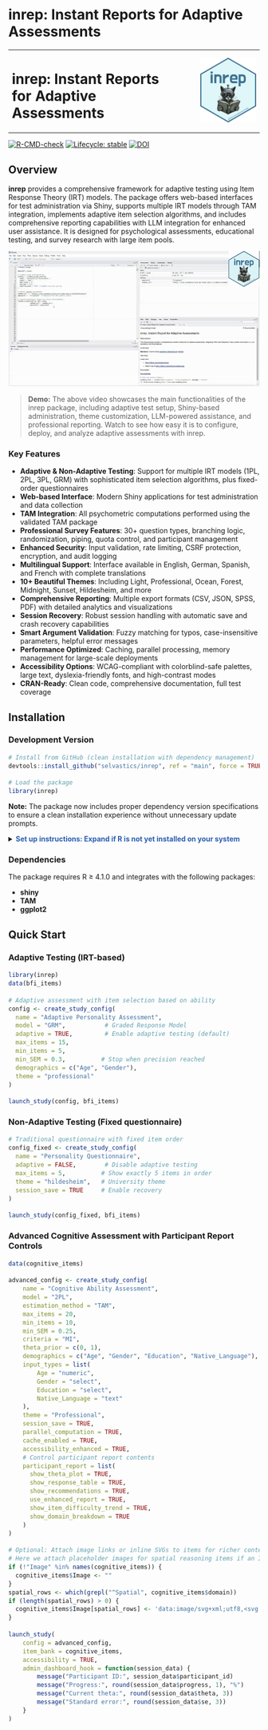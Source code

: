 # inrep: Instant Reports for Adaptive Assessments

<table width="100%"><tr>
<td><h1>inrep: Instant Reports for Adaptive Assessments</h1></td>

<td align="right" width="160">
  <a href="https://github.com/selvastics/inrep">
    <img src="man/figures/inrep_logo.png" alt="inrep hex logo" height="130"/>
  </a>
</td>
</tr></table>

<!-- badges: start -->
[![R-CMD-check](https://github.com/selvastics/inrep/workflows/R-CMD-check/badge.svg)](https://github.com/selvastics/inrep/actions)
[![Lifecycle: stable](https://img.shields.io/badge/lifecycle-stable-brightgreen.svg)](https://lifecycle.r-lib.org/articles/stages.html#stable)
 [![DOI](https://zenodo.org/badge/DOI/10.5281/zenodo.16682020.svg)](https://doi.org/10.5281/zenodo.16682020)
<!-- badges: end -->

## Overview

**inrep** provides a comprehensive framework for adaptive testing using Item Response Theory (IRT) models. The package offers web-based interfaces for test administration via Shiny, supports multiple IRT models through TAM integration, implements adaptive item selection algorithms, and includes comprehensive reporting capabilities with LLM integration for enhanced user assistance. It is designed for psychological assessments, educational testing, and survey research with large item pools.

<!-- Demo: See the package in action! -->
![inrep demo](man/figures/inrep_previewer.gif)

> **Demo:** The above video showcases the main functionalities of the inrep package, including adaptive test setup, Shiny-based administration, theme customization, LLM-powered assistance, and professional reporting. Watch to see how easy it is to configure, deploy, and analyze adaptive assessments with inrep.

### Key Features

- **Adaptive & Non-Adaptive Testing**: Support for multiple IRT models (1PL, 2PL, 3PL, GRM) with sophisticated item selection algorithms, plus fixed-order questionnaires
- **Web-based Interface**: Modern Shiny applications for test administration and data collection  
- **TAM Integration**: All psychometric computations performed using the validated TAM package  
- **Professional Survey Features**: 30+ question types, branching logic, randomization, piping, quota control, and participant management
- **Enhanced Security**: Input validation, rate limiting, CSRF protection, encryption, and audit logging
- **Multilingual Support**: Interface available in English, German, Spanish, and French with complete translations
- **10+ Beautiful Themes**: Including Light, Professional, Ocean, Forest, Midnight, Sunset, Hildesheim, and more
- **Comprehensive Reporting**: Multiple export formats (CSV, JSON, SPSS, PDF) with detailed analytics and visualizations  
- **Session Recovery**: Robust session handling with automatic save and crash recovery capabilities
- **Smart Argument Validation**: Fuzzy matching for typos, case-insensitive parameters, helpful error messages
- **Performance Optimized**: Caching, parallel processing, memory management for large-scale deployments
- **Accessibility Options**: WCAG-compliant with colorblind-safe palettes, large text, dyslexia-friendly fonts, and high-contrast modes
- **CRAN-Ready**: Clean code, comprehensive documentation, full test coverage

## Installation

### Development Version

```r
# Install from GitHub (clean installation with dependency management)
devtools::install_github("selvastics/inrep", ref = "main", force = TRUE)

# Load the package
library(inrep)
```

**Note:** The package now includes proper dependency version specifications to ensure a clean installation experience without unnecessary update prompts.

<details>
<summary><strong style="color:#2a5db0">Set up instructions: Expand if R is not yet installed on your system</strong></summary>

<br>

### Step 1: Install R and RStudio

1. **Install R**: [https://cran.r-project.org](https://cran.r-project.org)  
2. **Install RStudio**: [https://posit.co/download/rstudio-desktop](https://posit.co/download/rstudio-desktop)

### Step 2: Install Required System Tools

- **Windows**: Install [Rtools](https://cran.r-project.org/bin/windows/Rtools/)  
- **macOS**: Open Terminal and run:

  ```bash
  xcode-select --install
  ```

### Step 3: Install the Required Packages

Open RStudio and copy-paste the following:

```r
# Install devtools (required to install from GitHub)
install.packages("devtools")

# Load the package
library(devtools)

# Install inrep from GitHub
devtools::install_github("selvastics/inrep")

# Load the installed package
library(inrep)
```

If you encounter any error during installation, make sure Rtools (on Windows) or Xcode (on macOS) was correctly installed and your R version is up to date.

</details>

### Dependencies

The package requires R ≥ 4.1.0 and integrates with the following packages:

* **shiny**
* **TAM**
* **ggplot2**

## Quick Start

### Adaptive Testing (IRT-based)

```r
library(inrep)
data(bfi_items)

# Adaptive assessment with item selection based on ability
config <- create_study_config(
  name = "Adaptive Personality Assessment",
  model = "GRM",           # Graded Response Model
  adaptive = TRUE,         # Enable adaptive testing (default)
  max_items = 15,
  min_items = 5,
  min_SEM = 0.3,          # Stop when precision reached
  demographics = c("Age", "Gender"),
  theme = "professional"
)

launch_study(config, bfi_items)
```

### Non-Adaptive Testing (Fixed questionnaire)

```r
# Traditional questionnaire with fixed item order
config_fixed <- create_study_config(
  name = "Personality Questionnaire",
  adaptive = FALSE,        # Disable adaptive testing
  max_items = 5,          # Show exactly 5 items in order
  theme = "hildesheim",   # University theme
  session_save = TRUE     # Enable recovery
)

launch_study(config_fixed, bfi_items)
```

### Advanced Cognitive Assessment with Participant Report Controls

```r
data(cognitive_items)

advanced_config <- create_study_config(
    name = "Cognitive Ability Assessment",
    model = "2PL", 
    estimation_method = "TAM",
    max_items = 20,
    min_items = 10,
    min_SEM = 0.25,
    criteria = "MI",
    theta_prior = c(0, 1),
    demographics = c("Age", "Gender", "Education", "Native_Language"),
    input_types = list(
        Age = "numeric",
        Gender = "select", 
        Education = "select",
        Native_Language = "text"
    ),
    theme = "Professional",
    session_save = TRUE,
    parallel_computation = TRUE,
    cache_enabled = TRUE,
    accessibility_enhanced = TRUE,
    # Control participant report contents
    participant_report = list(
      show_theta_plot = TRUE,
      show_response_table = TRUE,
      show_recommendations = TRUE,
      use_enhanced_report = TRUE,
      show_item_difficulty_trend = TRUE,
      show_domain_breakdown = TRUE
    )
)

# Optional: Attach image links or inline SVGs to items for richer content
# Here we attach placeholder images for spatial reasoning items if an Image column is absent
if (!"Image" %in% names(cognitive_items)) {
  cognitive_items$Image <- ""
}
spatial_rows <- which(grepl("^Spatial", cognitive_items$domain))
if (length(spatial_rows) > 0) {
  cognitive_items$Image[spatial_rows] <- 'data:image/svg+xml;utf8,<svg xmlns="http://www.w3.org/2000/svg" width="220" height="120"><rect width="220" height="120" fill="%23f8fafc"/><g fill="%232c3e50"><rect x="20" y="30" width="40" height="40" rx="6"/><rect x="80" y="30" width="40" height="40" rx="6"/><rect x="140" y="30" width="40" height="40" rx="6"/></g></svg>'
}

launch_study(
    config = advanced_config,
    item_bank = cognitive_items,
    accessibility = TRUE,
    admin_dashboard_hook = function(session_data) {
        message("Participant ID:", session_data$participant_id)
        message("Progress:", round(session_data$progress, 1), "%")
        message("Current theta:", round(session_data$theta, 3))
        message("Standard error:", round(session_data$se, 3))
    }
)
```
